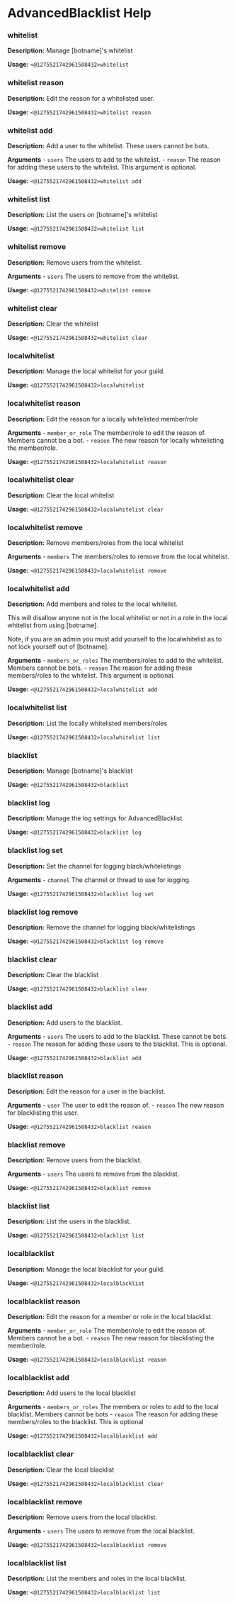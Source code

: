 # AdvancedBlacklist Help

### whitelist

**Description:** Manage [botname]'s whitelist

**Usage:** `<@1275521742961508432>whitelist`

### whitelist reason

**Description:** Edit the reason for a whitelisted user.

**Usage:** `<@1275521742961508432>whitelist reason`

### whitelist add

**Description:** Add a user to the whitelist. These users cannot be bots.

**Arguments**
    - `users` The users to add to the whitelist.
    - `reason` The reason for adding these users to the whitelist. This argument is optional.

**Usage:** `<@1275521742961508432>whitelist add`

### whitelist list

**Description:** List the users on [botname]'s whitelist

**Usage:** `<@1275521742961508432>whitelist list`

### whitelist remove

**Description:** Remove users from the whitelist.

**Arguments**
    - `users` The users to remove from the whitelist.

**Usage:** `<@1275521742961508432>whitelist remove`

### whitelist clear

**Description:** Clear the whitelist

**Usage:** `<@1275521742961508432>whitelist clear`

### localwhitelist

**Description:** Manage the local whitelist for your guild.

**Usage:** `<@1275521742961508432>localwhitelist`

### localwhitelist reason

**Description:** Edit the reason for a locally whitelisted member/role

**Arguments**
    - `member_or_role` The member/role to edit the reason of. Members cannot be a bot.
    - `reason` The new reason for locally whitelisting the member/role.

**Usage:** `<@1275521742961508432>localwhitelist reason`

### localwhitelist clear

**Description:** Clear the local whitelist

**Usage:** `<@1275521742961508432>localwhitelist clear`

### localwhitelist remove

**Description:** Remove members/roles from the local whitelist

**Arguments**
    - `members` The members/roles to remove from the local whitelist.

**Usage:** `<@1275521742961508432>localwhitelist remove`

### localwhitelist add

**Description:** Add members and roles to the local whitelist.

This will disallow anyone not in the local whitelist or not in a role in the local whitelist from using [botname].

Note, if you are an admin you must add yourself to the localwhitelist as to not lock yourself out of [botname].

**Arguments**
    - `members_or_roles` The members/roles to add to the whitelist. Members cannot be bots.
    - `reason` The reason for adding these members/roles to the whitelist. This argument is optional.

**Usage:** `<@1275521742961508432>localwhitelist add`

### localwhitelist list

**Description:** List the locally whitelisted members/roles

**Usage:** `<@1275521742961508432>localwhitelist list`

### blacklist

**Description:** Manage [botname]'s blacklist

**Usage:** `<@1275521742961508432>blacklist`

### blacklist log

**Description:** Manage the log settings for AdvancedBlacklist.

**Usage:** `<@1275521742961508432>blacklist log`

### blacklist log set

**Description:** Set the channel for logging black/whitelistings

**Arguments**
    - `channel` The channel or thread to use for logging.

**Usage:** `<@1275521742961508432>blacklist log set`

### blacklist log remove

**Description:** Remove the channel for logging black/whitelistings

**Usage:** `<@1275521742961508432>blacklist log remove`

### blacklist clear

**Description:** Clear the blacklist

**Usage:** `<@1275521742961508432>blacklist clear`

### blacklist add

**Description:** Add users to the blacklist.

**Arguments**
    - `users` The users to add to the blacklist. These cannot be bots.
    - `reason` The reason for adding these users to the blacklist. This is optional.

**Usage:** `<@1275521742961508432>blacklist add`

### blacklist reason

**Description:** Edit the reason for a user in the blacklist.

**Arguments**
    - `user` The user to edit the reason of.
    - `reason` The new reason for blacklisting this user.

**Usage:** `<@1275521742961508432>blacklist reason`

### blacklist remove

**Description:** Remove users from the blacklist.

**Arguments**
    - `users` The users to remove from the blacklist.

**Usage:** `<@1275521742961508432>blacklist remove`

### blacklist list

**Description:** List the users in the blacklist.

**Usage:** `<@1275521742961508432>blacklist list`

### localblacklist

**Description:** Manage the local blacklist for your guild.

**Usage:** `<@1275521742961508432>localblacklist`

### localblacklist reason

**Description:** Edit the reason for a member or role in the local blacklist.

**Arguments**
    - `member_or_role` The member/role to edit the reason of. Members cannot be a bot.
    - `reason` The new reason for blacklisting the member/role.

**Usage:** `<@1275521742961508432>localblacklist reason`

### localblacklist add

**Description:** Add users to the local blacklist

**Arguments**
    - `members_or_roles` The members or roles to add to the local blacklist. Members cannot be bots
    - `reason` The reason for adding these members/roles to the blacklist. This is optional

**Usage:** `<@1275521742961508432>localblacklist add`

### localblacklist clear

**Description:** Clear the local blacklist

**Usage:** `<@1275521742961508432>localblacklist clear`

### localblacklist remove

**Description:** Remove users from the local blacklist.

**Arguments**
    - `users` The users to remove from the local blacklist.

**Usage:** `<@1275521742961508432>localblacklist remove`

### localblacklist list

**Description:** List the members and roles in the local blacklist.

**Usage:** `<@1275521742961508432>localblacklist list`

